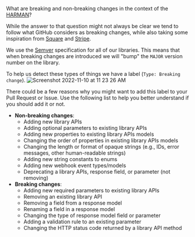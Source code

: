 What are breaking and non-breaking changes in the context of the [HARMAN](https://github.com/HARMANInt)?

While the answer to that question might not always be clear we tend to follow what GitHub considers as breaking changes, 
while also taking some inspiration from [Square](https://developer.squareup.com/docs/build-basics/versioning-overview)
and [Stripe](https://stripe.com/docs/upgrades#what-changes-does-stripe-consider-to-be-backwards-compatible).

We use the [Semver](https://semver.org/) specification for all of our libraries. 
This means that when breaking changes are introduced we will "bump" the `MAJOR` version number on the library.

To help us detect these types of things we have a label (`Type: Breaking change`).
![Screenshot 2022-11-10 at 11 23 26 AM](https://user-images.githubusercontent.com/139819/201164127-861f658b-6039-48f8-b4fb-3054f710cc1a.png)

There could be a few reasons why you might want to add this label to your Pull Request or Issue.  Use the following list to help you better understand if you should add it or not.

- __Non-breaking changes__:
  - Adding new library APIs
  - Adding optional parameters to existing library APIs 
  - Adding new properties to existing library APIs models 
  - Changing the order of properties in existing library APIs models 
  - Changing the length or format of opaque strings (e.g., IDs, error messages, other human-readable strings)
  - Adding new string constants to enums
  - Adding new webhook event types/models
  - Deprecating a library APIs, response field, or parameter (not removing)
- __Breaking changes__: 
  - Adding new required parameters to existing library APIs
  - Removing an existing library API
  - Removing a field from a response model
  - Renaming a field in a response model
  - Changing the type of response model field or parameter 
  - Adding a validation rule to an existing parameter 
  - Changing the HTTP status code returned by a library API method

